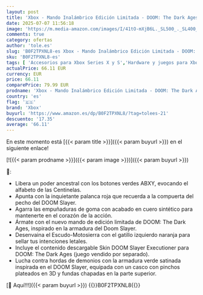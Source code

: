 ```yaml
---
layout: post
title: 'Xbox - Mando Inalámbrico Edición Limitada - DOOM: The Dark Ages para Xbox Series X|S  Xbox One  PC y Cloud'
date: 2025-07-07 11:56:18
image: 'https://m.media-amazon.com/images/I/41tO-mXjB6L._SL500_._SL400_.jpg'
comments: true
category: ofertas
author: 'tole.es'
slug: 'B0F2TPXNL8-es Xbox - Mando Inalámbrico Edición Limitada - DOOM: The Dark...'
sku: 'B0F2TPXNL8-es'
tags: [ 'Accesorios para Xbox Series X y S','Hardware y juegos para Xbox Series X y S','Mandos y controles para Xbox Series X y S','Videojuegos','xbox','🇪🇸', ]
actualPrice: 66.11 EUR
currency: EUR
price: 66.11
comparePrice: 79.99 EUR
prodname: 'Xbox - Mando Inalámbrico Edición Limitada - DOOM: The Dark Ages para Xbox Series X|S  Xbox One  PC y Cloud'
country: 'es'
flag: '🇪🇸'
brand: 'Xbox'
buyurl: 'https://www.amazon.es/dp/B0F2TPXNL8/?tag=tolees-21'
descuento: '17.35'
average: '66.11'
---
```


En este momento está [{{< param title >}}]({{< param buyurl >}}) en el siguiente enlace!

[![{{< param prodname >}}]({{< param image >}})]({{< param buyurl >}})

🔎:

- Libera un poder ancestral con los botones verdes ABXY, evocando el alfabeto de las Centinelas.
- Apunta con la inquietante palanca roja que recuerda a la compuerta del pecho del DOOM Slayer.
- Agarra las empuñaduras de goma con acabado en cuero sintético para mantenerte en el corazón de la acción.
- Ármate con el nuevo mando de edición limitada de DOOM: The Dark Ages, inspirado en la armadura del Doom Slayer.
- Desenvaina el Escudo-Motosierra con el gatillo izquierdo naranja para sellar tus intenciones letales.
- Incluye el contenido descargable Skin DOOM Slayer Executioner para DOOM: The Dark Ages (juego vendido por separado).
- Lucha contra hordas de demonios con la armadura verde satinada inspirada en el DOOM Slayer, equipada con un casco con pinchos plateados en 3D y fundas chapadas en la parte superior.

[🛒 Aquí!!!]({{< param buyurl >}})
{{<world>}}B0F2TPXNL8{{</world>}}
